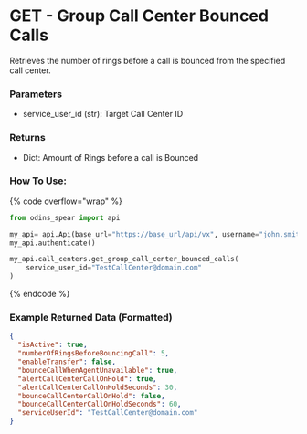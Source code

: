 # GET - Group Call Center Bounced Calls

Retrieves the number of rings before a call is bounced from the specified call center.

### Parameters&#x20;

* service_user_id (str): Target Call Center ID


### Returns

* Dict: Amount of Rings before a call is Bounced

### How To Use:

{% code overflow="wrap" %}
```python
from odins_spear import api

my_api= api.Api(base_url="https://base_url/api/vx", username="john.smith", password="ODIN_INSTANCE_1")
my_api.authenticate()

my_api.call_centers.get_group_call_center_bounced_calls(
    service_user_id="TestCallCenter@domain.com"
)
```
{% endcode %}

### Example Returned Data (Formatted)
```json
{
  "isActive": true,
  "numberOfRingsBeforeBouncingCall": 5,
  "enableTransfer": false,
  "bounceCallWhenAgentUnavailable": true,
  "alertCallCenterCallOnHold": true,
  "alertCallCenterCallOnHoldSeconds": 30,
  "bounceCallCenterCallOnHold": false,
  "bounceCallCenterCallOnHoldSeconds": 60,
  "serviceUserId": "TestCallCenter@domain.com"
}
```
